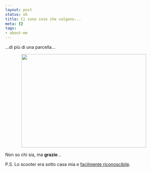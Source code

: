 ```yaml
--- 
layout: post
status: ok
title: Ci sono cose che valgono...
meta: {}
tags: 
- about-me
---
```

...di più di una parcella...  
  
<center><img src="http://fast.mgpf.it/2008/09/img_0034-400x300.jpg" alt="" title="img_0034" width="400" height="300" class="aligncenter size-medium wp-image-1061" /></center>  
  
Non so chi sia, ma **grazie**...  
  
P.S. Lo scooter era sotto casa mia e [facilmente riconoscibile](http://flickr.com/photos/lastknight/2421759912/).  
  
 
